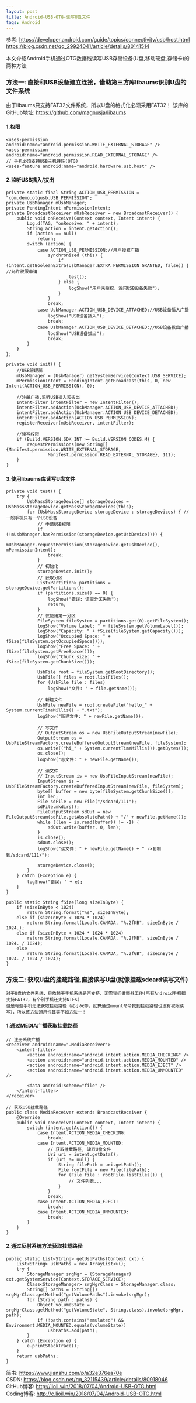 ```yaml
---
layout: post
title: Android-USB-OTG-读写U盘文件
tags: Android
---
```

参考:
https://developer.android.com/guide/topics/connectivity/usb/host.html
https://blog.csdn.net/qq_29924041/article/details/80141514

本文介绍Android手机通过OTG数据线读写USB存储设备(U盘,移动硬盘,存储卡)的两种方法

### 方法一: 直接和USB设备建立连接，借助第三方库libaums识别U盘的文件系统
由于libaums只支持FAT32文件系统，所以U盘的格式化必须采用FAT32！ 
该库的GitHub地址: https://github.com/magnusja/libaums
	
#### 1.权限	
	<uses-permission android:name="android.permission.WRITE_EXTERNAL_STORAGE" />
    <uses-permission android:name="android.permission.READ_EXTERNAL_STORAGE" />	
	// 手机必须支持USB主机特性(OTG)
    <uses-feature android:name="android.hardware.usb.host" />
	
#### 2.监听USB插入/拔出
	private static final String ACTION_USB_PERMISSION = "com.demo.otgusb.USB_PERMISSION";
    private UsbManager mUsbManager;
    private PendingIntent mPermissionIntent;	
	private BroadcastReceiver mUsbReceiver = new BroadcastReceiver() {
        public void onReceive(Context context, Intent intent) {
            Log.d(TAG, "onReceive: " + intent);
            String action = intent.getAction();
            if (action == null)
                return;
            switch (action) {
                case ACTION_USB_PERMISSION://用户授权广播
                    synchronized (this) {
                        if (intent.getBooleanExtra(UsbManager.EXTRA_PERMISSION_GRANTED, false)) { //允许权限申请
                            test();
                        } else {
                            logShow("用户未授权，访问USB设备失败");
                        }
                    }
                    break;
                case UsbManager.ACTION_USB_DEVICE_ATTACHED://USB设备插入广播
                    logShow("USB设备插入");
                    break;
                case UsbManager.ACTION_USB_DEVICE_DETACHED://USB设备拔出广播
                    logShow("USB设备拔出");
                    break;
            }
        }
    };
	
	private void init() {	
		//USB管理器
		mUsbManager = (UsbManager) getSystemService(Context.USB_SERVICE);
		mPermissionIntent = PendingIntent.getBroadcast(this, 0, new Intent(ACTION_USB_PERMISSION), 0);
		
		//注册广播,监听USB插入和拔出
		IntentFilter intentFilter = new IntentFilter();
		intentFilter.addAction(UsbManager.ACTION_USB_DEVICE_ATTACHED);
		intentFilter.addAction(UsbManager.ACTION_USB_DEVICE_DETACHED);
		intentFilter.addAction(ACTION_USB_PERMISSION);
		registerReceiver(mUsbReceiver, intentFilter);

		//读写权限
		if (Build.VERSION.SDK_INT >= Build.VERSION_CODES.M) {
			requestPermissions(new String[]{Manifest.permission.WRITE_EXTERNAL_STORAGE,
					Manifest.permission.READ_EXTERNAL_STORAGE}, 111);
		}
	}
	
#### 3.使用libaums库读写U盘文件
	private void test() {
        try {
            UsbMassStorageDevice[] storageDevices = UsbMassStorageDevice.getMassStorageDevices(this);
            for (UsbMassStorageDevice storageDevice : storageDevices) { //一般手机只有一个USB设备
                // 申请USB权限
                if (!mUsbManager.hasPermission(storageDevice.getUsbDevice())) {
                    mUsbManager.requestPermission(storageDevice.getUsbDevice(), mPermissionIntent);
                    break;
                }
                // 初始化
                storageDevice.init();
                // 获取分区
                List<Partition> partitions = storageDevice.getPartitions();
                if (partitions.size() == 0) {
                    logShow("错误: 读取分区失败");
                    return;
                }
                // 仅使用第一分区
                FileSystem fileSystem = partitions.get(0).getFileSystem();
                logShow("Volume Label: " + fileSystem.getVolumeLabel());
                logShow("Capacity: " + fSize(fileSystem.getCapacity()));
                logShow("Occupied Space: " + fSize(fileSystem.getOccupiedSpace()));
                logShow("Free Space: " + fSize(fileSystem.getFreeSpace()));
                logShow("Chunk size: " + fSize(fileSystem.getChunkSize()));

                UsbFile root = fileSystem.getRootDirectory();
                UsbFile[] files = root.listFiles();
                for (UsbFile file : files)
                    logShow("文件: " + file.getName());

                // 新建文件
                UsbFile newFile = root.createFile("hello_" + System.currentTimeMillis() + ".txt");
                logShow("新建文件: " + newFile.getName());

                // 写文件
				// OutputStream os = new UsbFileOutputStream(newFile);
                OutputStream os = UsbFileStreamFactory.createBufferedOutputStream(newFile, fileSystem);
                os.write(("hi_" + System.currentTimeMillis()).getBytes());
                os.close();
                logShow("写文件: " + newFile.getName());

                // 读文件
				// InputStream is = new UsbFileInputStream(newFile);
                InputStream is = UsbFileStreamFactory.createBufferedInputStream(newFile, fileSystem);
                byte[] buffer = new byte[fileSystem.getChunkSize()];
                int len;
                File sdFile = new File("/sdcard/111");
                sdFile.mkdirs();
                FileOutputStream sdOut = new FileOutputStream(sdFile.getAbsolutePath() + "/" + newFile.getName());
                while ((len = is.read(buffer)) != -1) {
                    sdOut.write(buffer, 0, len);
                }
                is.close();
                sdOut.close();
                logShow("读文件: " + newFile.getName() + " ->复制到/sdcard/111/");

                storageDevice.close();
            }
        } catch (Exception e) {
            logShow("错误: " + e);
        }
    }
	
	public static String fSize(long sizeInByte) {
        if (sizeInByte < 1024)
            return String.format("%s", sizeInByte);
        else if (sizeInByte < 1024 * 1024)
            return String.format(Locale.CANADA, "%.2fKB", sizeInByte / 1024.);
        else if (sizeInByte < 1024 * 1024 * 1024)
            return String.format(Locale.CANADA, "%.2fMB", sizeInByte / 1024. / 1024);
        else
            return String.format(Locale.CANADA, "%.2fGB", sizeInByte / 1024. / 1024 / 1024);
    }
	
### 方法二: 获取U盘的挂载路径,直接读写U盘(就像挂载sdcard读写文件)
	对于U盘的文件系统，只依赖于手机系统是否支持，无需我们做额外工作(所有Android手机都支持FAT32，有个别手机还支持NTFS)
	但是有些手机无法获取挂载路径（如小米等，就算通过mount命令找到挂载路径也没有权限读写），所以该方法通用性其实不如方法一！
	
#### 1.通过MEDIA广播获取挂载路径
	// 注册系统广播
	<receiver android:name=".MediaReceiver">
		<intent-filter>
			<action android:name="android.intent.action.MEDIA_CHECKING" />
			<action android:name="android.intent.action.MEDIA_MOUNTED" />
			<action android:name="android.intent.action.MEDIA_EJECT" />
			<action android:name="android.intent.action.MEDIA_UNMOUNTED" />

			<data android:scheme="file" />
		</intent-filter>
	</receiver>

	// 获取USB挂载路径
	public class MediaReceiver extends BroadcastReceiver {		
		@Override
		public void onReceive(Context context, Intent intent) {
			switch (intent.getAction()) {
				case Intent.ACTION_MEDIA_CHECKING:
					break;
				case Intent.ACTION_MEDIA_MOUNTED:
					// 获取挂载路径, 读取U盘文件
					Uri uri = intent.getData();
					if (uri != null) {
						String filePath = uri.getPath();
						File rootFile = new File(filePath);
						for (File file : rootFile.listFiles()) {
							// 文件列表...
						}
					}
					break;
				case Intent.ACTION_MEDIA_EJECT:
					break;
				case Intent.ACTION_MEDIA_UNMOUNTED:
					break;
			}
		}
	}
	
#### 2.通过反射系统方法获取挂载路径
	public static List<String> getUsbPaths(Context cxt) {
		List<String> usbPaths = new ArrayList<>();
		try {
			StorageManager srgMgr = (StorageManager) cxt.getSystemService(Context.STORAGE_SERVICE);
			Class<StorageManager> srgMgrClass = StorageManager.class;
			String[] paths = (String[]) srgMgrClass.getMethod("getVolumePaths").invoke(srgMgr);
			for (String path : paths) {
				Object volumeState = srgMgrClass.getMethod("getVolumeState", String.class).invoke(srgMgr, path);
				if (!path.contains("emulated") && Environment.MEDIA_MOUNTED.equals(volumeState))
					usbPaths.add(path);
			}
		} catch (Exception e) {
			e.printStackTrace();
		}
		return usbPaths;
	}

简书: https://www.jianshu.com/p/a32e376ea70e   
CSDN: https://blog.csdn.net/qq_32115439/article/details/80918046   
GitHub博客: http://lioil.win/2018/07/04/Android-USB-OTG.html   
Coding博客: http://c.lioil.win/2018/07/04/Android-USB-OTG.html